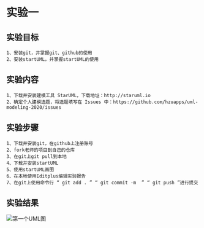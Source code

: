# 实验一

## 实验目标
	1、安装git，并掌握git、github的使用
	2、安装startUML，并掌握startUML的使用
## 实验内容
	1、下载并安装建模工具 StarUML，下载地址：http://staruml.io
	2、确定个人建模选题，将选题填写在 Issues 中：https://github.com/hzuapps/uml-modeling-2020/issues
## 实验步骤
	1、下载并安装git，在github上注册账号
	2、fork老师的项目到自己的仓库
	3、在git上git pull到本地
	4、下载并安装startUML
	5、使用startUML画图
	6、在本地使用Editplus编辑实验报告
	7、在git上使用命令行 “ git add . ” “ git commit -m  ” “ git push ”进行提交
## 实验结果
![第一个UML图](./model1.jpg)
